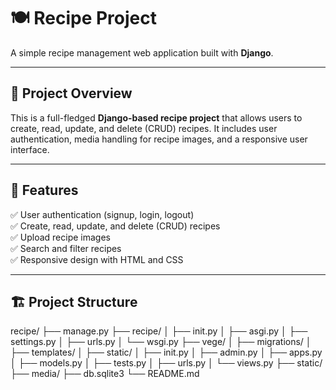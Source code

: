 # 🍽️ Recipe Project

A simple recipe management web application built with **Django**.

---

## 📌 **Project Overview**
This is a full-fledged **Django-based recipe project** that allows users to create, read, update, and delete (CRUD) recipes. It includes user authentication, media handling for recipe images, and a responsive user interface.

---

## 🚀 **Features**
✅ User authentication (signup, login, logout)  
✅ Create, read, update, and delete (CRUD) recipes  
✅ Upload recipe images  
✅ Search and filter recipes  
✅ Responsive design with HTML and CSS  

---

## 🏗️ **Project Structure**
recipe/ ├── manage.py ├── recipe/ │ ├── init.py │ ├── asgi.py │ ├── settings.py │ ├── urls.py │ └── wsgi.py ├── vege/ │ ├── migrations/ │ ├── templates/ │ ├── static/ │ ├── init.py │ ├── admin.py │ ├── apps.py │ ├── models.py │ ├── tests.py │ ├── urls.py │ └── views.py ├── static/ ├── media/ ├── db.sqlite3 └── README.md

